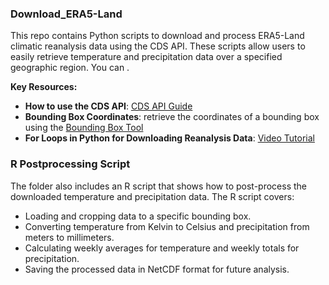 ### Download_ERA5-Land

This repo contains Python scripts to download and process ERA5-Land climatic reanalysis data using the CDS API. These scripts allow users to easily retrieve temperature and precipitation data over a specified geographic region. You can .

**Key Resources:**
- **How to use the CDS API**: [CDS API Guide](https://cds.climate.copernicus.eu/api-how-to)
- **Bounding Box Coordinates**: retrieve the coordinates of a bounding box using the [Bounding Box Tool](https://boundingbox.klokantech.com/)
- **For Loops in Python for Downloading Reanalysis Data**: [Video Tutorial](https://www.youtube.com/watch?v=EIe7IBMqhsw)

### R Postprocessing Script

The folder also includes an R script that shows how to post-process the downloaded temperature and precipitation data. The R script covers:
- Loading and cropping data to a specific bounding box.
- Converting temperature from Kelvin to Celsius and precipitation from meters to millimeters.
- Calculating weekly averages for temperature and weekly totals for precipitation.
- Saving the processed data in NetCDF format for future analysis.
